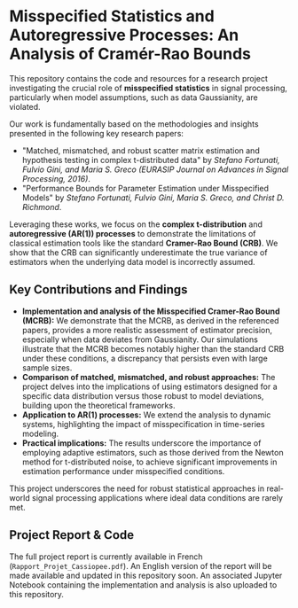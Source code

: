 # Misspecified Statistics and Autoregressive Processes: An Analysis of Cramér-Rao Bounds

This repository contains the code and resources for a research project investigating the crucial role of **misspecified statistics** in signal processing, particularly when model assumptions, such as data Gaussianity, are violated.

Our work is fundamentally based on the methodologies and insights presented in the following key research papers:

* "Matched, mismatched, and robust scatter matrix estimation and hypothesis testing in complex t-distributed data" by *Stefano Fortunati, Fulvio Gini, and Maria S. Greco (EURASIP Journal on Advances in Signal Processing, 2016)*.
* "Performance Bounds for Parameter Estimation under Misspecified Models" by *Stefano Fortunati, Fulvio Gini, Maria S. Greco, and Christ D. Richmond*.

Leveraging these works, we focus on the **complex t-distribution** and **autoregressive (AR(1)) processes** to demonstrate the limitations of classical estimation tools like the standard **Cramer-Rao Bound (CRB)**. We show that the CRB can significantly underestimate the true variance of estimators when the underlying data model is incorrectly assumed.

## Key Contributions and Findings

* **Implementation and analysis of the Misspecified Cramer-Rao Bound (MCRB):** We demonstrate that the MCRB, as derived in the referenced papers, provides a more realistic assessment of estimator precision, especially when data deviates from Gaussianity. Our simulations illustrate that the MCRB becomes notably higher than the standard CRB under these conditions, a discrepancy that persists even with large sample sizes.
* **Comparison of matched, mismatched, and robust approaches:** The project delves into the implications of using estimators designed for a specific data distribution versus those robust to model deviations, building upon the theoretical frameworks.
* **Application to AR(1) processes:** We extend the analysis to dynamic systems, highlighting the impact of misspecification in time-series modeling.
* **Practical implications:** The results underscore the importance of employing adaptive estimators, such as those derived from the Newton method for t-distributed noise, to achieve significant improvements in estimation performance under misspecified conditions.

This project underscores the need for robust statistical approaches in real-world signal processing applications where ideal data conditions are rarely met.

## Project Report & Code

The full project report is currently available in French (`Rapport_Projet_Cassiopee.pdf`). An English version of the report will be made available and updated in this repository soon.
An associated Jupyter Notebook containing the implementation and analysis is also uploaded to this repository.
